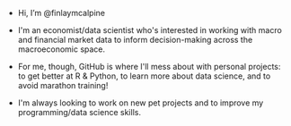 - Hi, I’m @finlaymcalpine

- I'm an economist/data scientist who's interested in working with macro and financial market data to inform decision-making across the macroeconomic space.
- For me, though, GitHub is where I'll mess about with personal projects: to get better at R & Python, to learn more about data science, and to avoid marathon training!
- I'm always looking to work on new pet projects and to improve my programming/data science skills.
